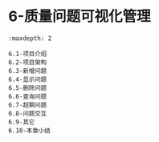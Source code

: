 # 6-质量问题可视化管理

```{toctree}
:maxdepth: 2

6.1-项目介绍
6.2-项目架构
6.3-新增问题
6.4-显示问题
6.5-删除问题
6.6-查询问题
6.7-超期问题
6.8-问题交互
6.9-其它
6.10-本章小结

```
